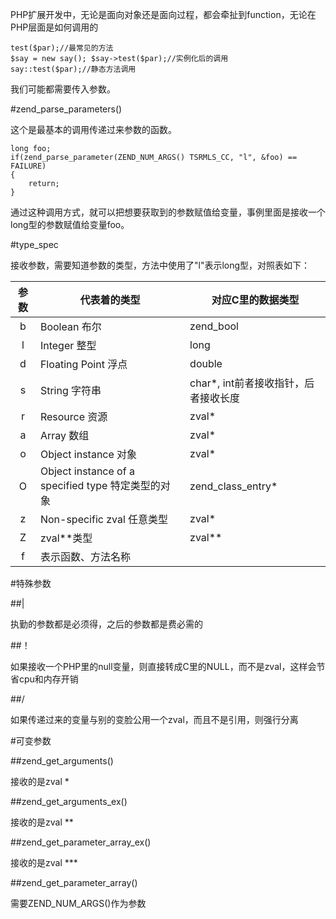 PHP扩展开发中，无论是面向对象还是面向过程，都会牵扯到function，无论在PHP层面是如何调用的

	
	test($par);//最常见的方法
	$say = new say(); $say->test($par);//实例化后的调用
	say::test($par);//静态方法调用
	
我们可能都需要传入参数。

#zend_parse_parameters()

这个是最基本的调用传递过来参数的函数。

	long foo;
	if(zend_parse_parameter(ZEND_NUM_ARGS() TSRMLS_CC, "l", &foo) == FAILURE)
	{
		return;
	}
	
通过这种调用方式，就可以把想要获取到的参数赋值给变量，事例里面是接收一个long型的参数赋值给变量foo。

#type_spec

接收参数，需要知道参数的类型，方法中使用了"l"表示long型，对照表如下：

| 参数 | 代表着的类型 | 对应C里的数据类型 |
| :--: | ------------ | ----------------- |
| b | Boolean 布尔 | zend_bool |
| l | Integer 整型 | long |
| d | Floating Point 浮点 | double |
| s | String 字符串 | char*, int前者接收指针，后者接收长度 |
| r | Resource 资源 | zval* |
| a | Array 数组 | zval* |
| o | Object instance 对象 | zval* |
| O | Object instance of a specified type 特定类型的对象 | zend_class_entry* |
| z | Non-specific zval 任意类型 | zval* |
| Z | zval**类型 | zval** |
| f | 表示函数、方法名称 | |

#特殊参数

##|

执勤的参数都是必须得，之后的参数都是费必需的

##！

如果接收一个PHP里的null变量，则直接转成C里的NULL，而不是zval，这样会节省cpu和内存开销

##/

如果传递过来的变量与别的变脸公用一个zval，而且不是引用，则强行分离

#可变参数

##zend_get_arguments()

接收的是zval *

##zend_get_arguments_ex()

接收的是zval ** 

##zend_get_parameter_array_ex()

接收的是zval ***

##zend_get_parameter_array()

需要ZEND_NUM_ARGS()作为参数
